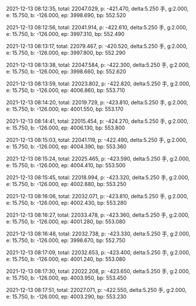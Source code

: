 2021-12-13 08:12:35, total: 22047.029, p: -421.470, delta:5.250 手, g:2.000, e: 15.750, b: -126.000, ep: 3998.690, bp: 552.520

2021-12-13 08:12:56, total: 22041.914, p: -422.610, delta:5.250 手, g:2.000, e: 15.750, b: -126.000, ep: 3997.310, bp: 552.490

2021-12-13 08:13:17, total: 22079.467, p: -420.520, delta:5.250 手, g:2.000, e: 15.750, b: -126.000, ep: 3997.800, bp: 552.290

2021-12-13 08:13:38, total: 22047.584, p: -422.300, delta:5.250 手, g:2.000, e: 15.750, b: -126.000, ep: 3998.660, bp: 552.620

2021-12-13 08:13:59, total: 22023.802, p: -422.820, delta:5.250 手, g:2.000, e: 15.750, b: -126.000, ep: 4006.860, bp: 553.710

2021-12-13 08:14:20, total: 22019.729, p: -423.810, delta:5.250 手, g:2.000, e: 15.750, b: -126.000, ep: 4001.550, bp: 553.170

2021-12-13 08:14:41, total: 22015.454, p: -424.270, delta:5.250 手, g:2.000, e: 15.750, b: -126.000, ep: 4006.130, bp: 553.800

2021-12-13 08:15:03, total: 22041.119, p: -422.490, delta:5.250 手, g:2.000, e: 15.750, b: -126.000, ep: 4004.390, bp: 553.360

2021-12-13 08:15:24, total: 22025.465, p: -423.590, delta:5.250 手, g:2.000, e: 15.750, b: -126.000, ep: 4004.410, bp: 553.500

2021-12-13 08:15:45, total: 22018.994, p: -423.320, delta:5.250 手, g:2.000, e: 15.750, b: -126.000, ep: 4002.680, bp: 553.250

2021-12-13 08:16:06, total: 22032.071, p: -423.810, delta:5.250 手, g:2.000, e: 15.750, b: -126.000, ep: 4002.430, bp: 553.280

2021-12-13 08:16:27, total: 22033.478, p: -423.360, delta:5.250 手, g:2.000, e: 15.750, b: -126.000, ep: 4001.280, bp: 553.080

2021-12-13 08:16:48, total: 22032.738, p: -423.330, delta:5.250 手, g:2.000, e: 15.750, b: -126.000, ep: 3998.670, bp: 552.750

2021-12-13 08:17:09, total: 22032.653, p: -423.400, delta:5.250 手, g:2.000, e: 15.750, b: -126.000, ep: 4001.240, bp: 553.080

2021-12-13 08:17:30, total: 22022.208, p: -423.650, delta:5.250 手, g:2.000, e: 15.750, b: -126.000, ep: 4003.950, bp: 553.450

2021-12-13 08:17:51, total: 22027.071, p: -422.550, delta:5.250 手, g:2.000, e: 15.750, b: -126.000, ep: 4003.290, bp: 553.230